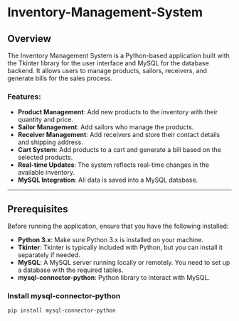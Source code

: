 # Inventory-Management-System

## Overview

The Inventory Management System is a Python-based application built with the Tkinter library for the user interface and MySQL for the database backend. It allows users to manage products, sailors, receivers, and generate bills for the sales process.

### Features:
- **Product Management**: Add new products to the inventory with their quantity and price.
- **Sailor Management**: Add sailors who manage the products.
- **Receiver Management**: Add receivers and store their contact details and shipping address.
- **Cart System**: Add products to a cart and generate a bill based on the selected products.
- **Real-time Updates**: The system reflects real-time changes in the available inventory.
- **MySQL Integration**: All data is saved into a MySQL database.

---

## Prerequisites

Before running the application, ensure that you have the following installed:

- **Python 3.x**: Make sure Python 3.x is installed on your machine.
- **Tkinter**: Tkinter is typically included with Python, but you can install it separately if needed.
- **MySQL**: A MySQL server running locally or remotely. You need to set up a database with the required tables.
- **mysql-connector-python**: Python library to interact with MySQL.

### Install mysql-connector-python

```bash
pip install mysql-connector-python
